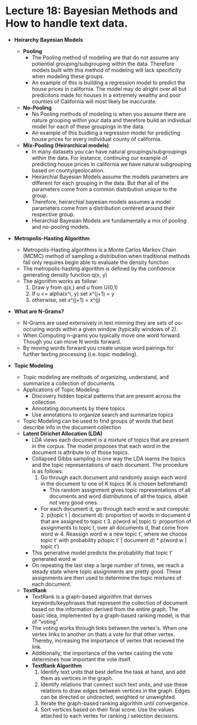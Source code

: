 # Lecture 18: Bayesian Methods and How to handle text data.

- **Heirarchy Bayesian Models**
    - **Pooling**
        - The Pooling method of modeling are that do not assume any potiential grouping/subgrouping within the data. Therefore models built with this method of modeling will lack specificity when modeling these groups.
        - An example of this is building a regression model to predict the house prices in california. The model may do alright over all but predicitons made for houses in a extremely wealthy and poor counties of California will most likely be inaccurate.
    - **No-Pooling**
        - No Pooling methods of modeling is when you assume there are nature grouping within your data and therefore build an individual model for each of these groupings in the data.
        - An example of this buidling a regression model for predicting house prices for every individual county of california.
    - **Mix-Pooling (Heirarchical models)**
        - In many datasets you can have natural groupings/subgroupings within the data. For instance, continuing our example of predicting house prices in california we have natural subgrouping based on county/geolocation.
        - Heirarchial Bayesian Models assume the models parameters are different for each grouping in the data. But that all of the parameters come from a common distribution unique to the group.
        - Therefore, heirarchial bayesian models assumes a model parameters come from a distribution centered around their respective group.
        - Hierarchial Bayesian Models are fundamentally a mix of pooling and no-pooling models.

- **Metropolis-Hasting Algorithm**
    - Metropolis-Hasting algorithms is a Monte Carlos Markov Chain (MCMC) method of sampling a distribution when traditional methods fail only requires begin able to evaluate the density function
    - The metropolis-hasting algorithm is defined by the confidence generating density function q(x, y)
    - The algorithm works as follow:
        1. Draw y from q(x,) and u from U(0,1)
        2. If u <= alpha(x^i, y) set x^(j+1) = y
        3. otherwise, set x^(j+1) = x^(j)
    
- **What are N-Grams?**
    - N-Grams are used extensively in text minning they are sets of co-occuring words within a given window (typically windows of 2).
    - When Computing n-grams you typically move one word forward. Though you can move N words forward.
    - By moving words forward you create unique word pairings for further texting processing (i.e. topic modeling).

- **Topic Modeling**
    - Topic modeling are methods of organizing, understand, and summarize a collection of documents
    - Applications of Topic Modeling:
        - Discovery hidden topical patterns that are present across the collection
        - Annotating documents by there topics
        - Use annotations to organize search and summarize topics
    - Topic Modeling can be used to find groups of words that best describe info in the document collection
    - **Latent Dirichet Allocation (LDA)**
        - LDA views each document is a mixture of topics that are present in the corpus. The model proposes that each word in the document is attribute to of those topics.
        - Collapsed Gibbs sampling is one way the LDA learns the topics and the topic representations of each document. The procedure is as follows:
            1. Go through each document and randomly assign each word in the document to one of K topics (K is chosen beforehand)
                - This random assignment gives topic representations of all documents and word distributions of all the topics, albeit not very good ones.
            - For each document d, go through each word w and compute:
                2. p(topic t | document d): proportion of words in document d that are assigned to topic t
                3. p(word w| topic t): proportion of assignments to topic t, over all documents d, that come from word w
                4. Reassign word w a new topic t’, where we choose topic t’ with probability
                p(topic t’ | document d) * p(word w | topic t’)
        - This generative model predicts the probability that topic t’ generated word w
        - On repeating the last step a large number of times, we reach a steady state where topic assignments are pretty good. These assignments are then used to determine the topic mixtures of each document.
    - **TextRank**
        - TextRank is a graph-based algorithm that derives keywords/keyphrases that represent the collection of document based on the information derived from the entire graph. The basic idea, implemented by a graph-based ranking model, is that of “voting”
        - The voting works through links between the vertex's. When one vertex links to another on thats a vote for that other vertex. Thereby, increasing the importance of vertex that recieved the link.
        - Additionally, the importance of the vertex casting the vote determines how important the vote itself.
        - **TextRank Algorithm**
            1. Identify text units that best define the task at hand, and add them as vertices in the graph.
            2. Identify relations that connect such text units, and use these relations to draw edges between vertices in the graph. Edges    can be directed or undirected, weighted or unweighted.
            3. Iterate the graph-based ranking algorithm until convergence.
            4. Sort vertices based on their final score. Use the values attached to each vertex for ranking / selection decisions.
